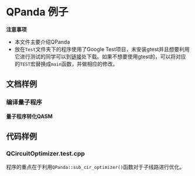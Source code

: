 # QPanda 例子

**注意事项**

+ 本文件主要介绍QPanda
+ 放在`Test`文件夹下的程序使用了Google Test项目，未安装gtest并且想要利用它进行测试的同学可以到[链接](https://blog.csdn.net/csm201314/article/details/75136605)处下载。如果不想要使用gtest的，可以将对应的`TEST`宏替换成`main`函数，并做相应的修改。

## 文档样例

### 编译量子程序

**量子程序转化QASM**

## 代码样例

### QCircuitOptimizer.test.cpp

程序的重点在于利用`QPanda::sub_cir_optimizer()`函数对于子线路进行优化。


